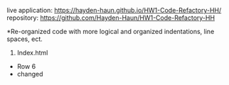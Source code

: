 live application: https://hayden-haun.github.io/HW1-Code-Refactory-HH/
repository: https://github.com/Hayden-Haun/HW1-Code-Refactory-HH

\*Re-organized code with more logical and organized indentations, line spaces, ect.

1. Index.html

- Row 6
- changed <title> to be more descriptive

2. Index.html

- Row 10 & Row 27
- changed <div> to <nav> for semantics

3. Style.css

- Row 28, Row 36, Row 40
- changed <div> to <nav> to carry over formatting

4. Index.html

- row 32
- added id="search engine optimization"

5. Index.html

- row 31 & row 65
- changed <div> to <section>

6. Index.html

- (row 32 & 41 / row 43 & 53 / row 55 & 64)
- changed <div> to <article>

7. Index.html

- row 67 & row 92
- changed <div> to <section>

8. Index.html

- (row 68 &75 / row 77 & 74 / row 86 & 93)
- changed <div> to <article>

9. Index.html

- row 96 & row 99
- change <div> to <footer>

10. consolidated CSS classes
